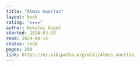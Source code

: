 ```yaml
---
title: "Almas muertas"
layout: book
rating: "★★★★"
author: Nikolai Gogol
started: 2024-03-20
read: 2024-04-14
status: read
pages: 290
link: https://es.wikipedia.org/wiki/Almas_muertas
---
```

